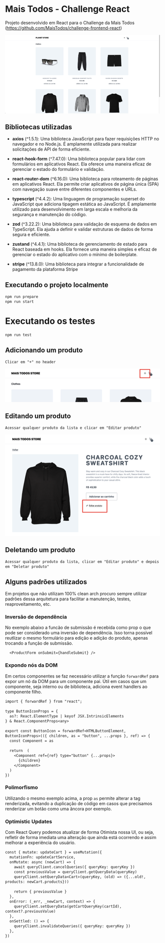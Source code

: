 # Mais Todos - Challenge React

Projeto desenvolvido em React para o Challenge da Mais Todos (https://github.com/MaisTodos/challenge-frontend-react)

![mais todos store](https://github.com/cslz4/mais-todos-challenge/blob/main/assets/store.png?raw=true)

## Bibliotecas utilizadas

- **axios** (^1.5.1): Uma biblioteca JavaScript para fazer requisições HTTP no navegador e no Node.js. É amplamente utilizada para realizar solicitações de API de forma eficiente.

- **react-hook-form** (^7.47.0): Uma biblioteca popular para lidar com formulários em aplicativos React. Ela oferece uma maneira eficaz de gerenciar o estado do formulário e validação.

- **react-router-dom** (^6.16.0): Uma biblioteca para roteamento de páginas em aplicativos React. Ela permite criar aplicativos de página única (SPA) com navegação suave entre diferentes componentes e URLs.

- **typescript** (^4.4.2): Uma linguagem de programação superset do JavaScript que adiciona tipagem estática ao JavaScript. É amplamente utilizado para desenvolvimento em larga escala e melhoria da segurança e manutenção do código.

- **zod** (^3.22.2): Uma biblioteca para validação de esquema de dados em TypeScript. Ela ajuda a definir e validar estruturas de dados de forma segura e eficiente.

- **zustand** (^4.4.1): Uma biblioteca de gerenciamento de estado para React baseada em hooks. Ela fornece uma maneira simples e eficaz de gerenciar o estado do aplicativo com o mínimo de boilerplate.

- **stripe** (^13.8.0): Uma biblioteca para integrar a funcionalidade de pagamento da plataforma Stripe

## Executando o projeto localmente

```
npm run prepare
npm run start
```

# Executando os testes
```
npm run test
```

## Adicionando um produto
```
Clicar em "+" no header
```
![adicionar produto](https://github.com/cslz4/mais-todos-challenge/blob/main/assets/add-product.png?raw=true)
## Editando um produto
```
Acessar qualquer produto da lista e clicar em "Editar produto"
```
![editar produto](https://github.com/cslz4/mais-todos-challenge/blob/main/assets/edit-product.png?raw=true)

## Deletando um produto
```
Acessar qualquer produto da lista, clicar em "Editar produto" e depois em "Deletar produto"
```

## Alguns padrões utilizados
Em projetos que não utilizam 100% clean arch procuro sempre utilizar padrões dessa arquitetura para facilitar a manutenção, testes, reaproveitamento, etc.

### Inversão de dependência
No exemplo abaixo a funcão de submissão é recebida como prop o que pode ser considerado uma inversão de dependência. Isso torna possível reutlizar o mesmo formulário para edição e adição do produto, apenas trocando a função de submissão.
```tsx
  <ProductForm onSubmit={handleSubmit} />
```
### Expondo nós da DOM
Em certos componentes se faz necessário utilizar a função ``forwardRef`` para expor um nó da DOM para um componente pai. Útil em casos que um componente, seja interno ou de biblioteca, adiciona event handlers ao componente filho.

```tsx
import { forwardRef } from "react";

type ButtonIconProps = {
  as?: React.ElementType | keyof JSX.IntrinsicElements
} & React.ComponentProps<any>

export const ButtonIcon = forwardRef<HTMLButtonElement, ButtonIconProps>(({ children, as = "button", ...props }, ref) => {
  const Component = as

  return  (
    <Component ref={ref} type="button" {...props}>
      {children}
    </Component>
  )     
})
```

### Polimorfismo
Utilizando o mesmo exemplo acima, a prop ``as`` permite alterar a tag renderizada, evitando a duplicação de código em casos que precisamos renderizar um botão como uma âncora por exemplo.

### Optimistic Updates
Com React Query podemos atualizar de forma Otimista nossa UI, ou seja, refletir de forma imediata uma alteração que ainda está ocorrendo e assim melhorar a experiência do usuário.
```tsx
const { mutate: updateCart } = useMutation({
  mutationFn: updateCartService,
  onMutate: async (newCart) => {
    await queryClient.cancelQueries({ queryKey: queryKey })
    const previousValue = queryClient.getQueryData(queryKey)
    queryClient.setQueryData<Cart>(queryKey, (old) => ({...old!, products: newCart.products}))

    return { previousValue }
  },
  onError: (_err, _newCart, context) => {
    queryClient.setQueryData(getCartQueryKey(cartId), context?.previousValue)
  },
  onSettled: () => {
    queryClient.invalidateQueries({ queryKey: queryKey })
  },
})
```
